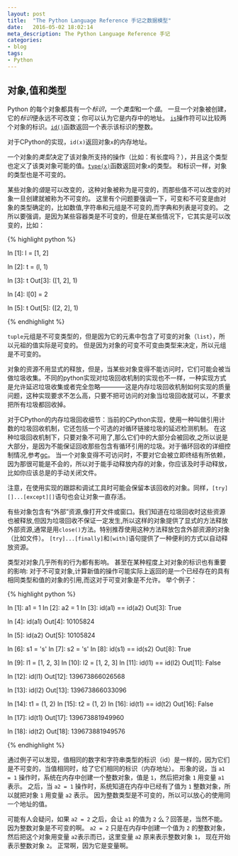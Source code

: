 ```yaml
---
layout: post
title:  "The Python Language Reference 手记之数据模型"
date:   2016-05-02 18:02:14
meta_description: The Python Language Reference 手记
categories:
- blog
tags:
- Python
---
```



## 对象,值和类型

Python 的每个对象都具有一个*标识*，一个*类型*和一个*值*。
一旦一个对象被创建，它的*标识*便永远不可改变；你可以认为它是内存中的地址。
[`is`][is]操作符可以比较两个对象的标识。[`id()`][id]函数返回一个表示该标识的整数。

对于CPython的实现，`id(x)`返回对象`x`的内存地址。

一个对象的*类型*决定了该对象所支持的操作（比如：有长度吗？），并且这个类型也定义了该类对象可能的值。[`type(x)`][type]函数返回对象`x`的类型。
和标识一样，对象的类型也是不可变的。

某些对象的*值*是可以改变的，这种对象被称为是可变的，而那些值不可以改变的对象一旦创建就被称为不可变的。
这里有个问题要强调一下，可变和不可变是由对象的类型确定的，比如数值,字符串和元组是不可变的,而字典和列表是可变的。
之所以要强调，是因为某些容器类是不可变的，但是在某些情况下，它其实是可以改变的，比如：

{% highlight python %}

In [1]: l = [1, 2]

In [2]: t = (l, 1)

In [3]: t
Out[3]: ([1, 2], 1)

In [4]: l[0] = 2

In [5]: t
Out[5]: ([2, 2], 1)

{% endhighlight %}

`tuple`元组是不可变类型的，但是因为它的元素中包含了可变的对象（`list`），所以元祖的值实际是可变的。
但是因为对象的可变不可变由类型来决定，所以元组是不可变的。

对象的资源不用显式的释放，但是，当某些对象变得不能访问时，它们可能会被当做垃圾收集。不同的python实现对垃圾回收机制的实现也不一样，一种实现方式是允许延迟垃圾收集或者完全忽略————这是内存垃圾回收机制如何实现的质量问题，这种实现要求不怎么高，只要不把可访问的对象当垃圾回收就可以，不要求把所有垃圾都回收掉。

对于CPython的内存垃圾回收细节：当前的CPython实现，使用一种叫做引用计数的垃圾回收机制，它还包括一个可选的对循环链接垃圾的延迟检测机制。
在这种垃圾回收机制下，只要对象不可用了,那么它们中的大部分会被回收,之所以说是大部分，是因为不能保证回收那些包含有循环引用的垃圾。对于循环回收的详细控制情况,参考[gc][]。
当一个对象变得不可访问时，不要对它会被立即终结有所依赖，因为那很可能是不会的，所以对于能手动释放内存的对象，你应该及时手动释放，比如你应该总是的手动关闭文件。

注意，在使用实现的跟踪和调试工具时可能会保留本该回收的对象。同样，`[try][]...[except][]`语句也会让对象一直存活。

有些对象包含有“外部”资源,像打开文件或窗口。我们知道在垃圾回收时这些资源也被释放,但因为垃圾回收不保证一定发生,所以这样的对象提供了显式的方法释放外部资源,通常是用`close()`方法。特别推荐使用这种方法释放包含外部资源的对象（比如文件）。
`[try]...[finally]`和`[with]`语句提供了一种便利的方式以自动释放资源。

类型对对象几乎所有的行为都有影响。
甚至在某种程度上对对象的标识也有重要的影响:
对于不可变对象,计算新值的操作可能实际上返回的是一个已经存在的具有相同类型和值的对象的引用,而这对于可变对象是不允许。
举个例子：

{% highlight python %}

In [1]: a1 = 1
In [2]: a2 = 1
In [3]: id(a1) == id(a2)
Out[3]: True

In [4]: id(a1)
Out[4]: 10105824

In [5]: id(a2)
Out[5]: 10105824

In [6]: s1 = 's'
In [7]: s2 = 's'
In [8]: id(s1) == id(s2)
Out[8]: True

In [9]: l1 = [1, 2, 3]
In [10]: l2 = [1, 2, 3]
In [11]: id(l1) == id(l2)
Out[11]: False

In [12]: id(l1)
Out[12]: 139673866026568

In [13]: id(l2)
Out[13]: 139673866033096

In [14]: t1 = (1, 2)
In [15]: t2 = (1, 2)
In [16]: id(t1) == id(t2)
Out[16]: False

In [17]: id(t1)
Out[17]: 139673881949960

In [18]: id(t2)
Out[18]: 139673881949576

{% endhighlight %}

通过例子可以发现，值相同的数字和字符串类型的标识（id）是一样的，因为它们是不可变的，当值相同时，给了它们相同的标识（内存地址）。
形象的说，当 `a1 = 1` 操作时，系统在内存中创建一个整数对象，值是 `1`，然后把对象 `1` 用变量 `a1` 表示。
之后，当 `a2 = 1` 操作时，系统知道在内存中已经有了值为 `1` 整数对象，所以就把对象 `1` 用变量 `a2` 表示。
因为整数类型是不可变的，所以可以放心的使用同一个地址的值。

可能有人会疑问，如果 `a2 = 2` 之后，会让 `a1` 的值为 `2` 么？回答是，当然不能。因为整数对象是不可变的啊。
`a2 = 2` 只是在内存中创建一个值为 `2` 的整数对象，然后把这个对象用变量 `a2`表示而已，这里变量 `a2` 原来表示整数对象 `1`， 现在开始表示整数对象 `2`。
正常啊，因为它是变量啊。




[is]: https://docs.python.org/3/reference/expressions.html#is
[id]: https://docs.python.org/3/library/functions.html#id
[type]: https://docs.python.org/3/library/functions.html#type
[gc]: https://docs.python.org/3/library/gc.html#module-gc
[try]: https://docs.python.org/3/reference/compound_stmts.html#try
[except]: https://docs.python.org/3/reference/compound_stmts.html#except
[finally]: https://docs.python.org/3/reference/compound_stmts.html#finally
[with]: https://docs.python.org/3/reference/compound_stmts.html#with